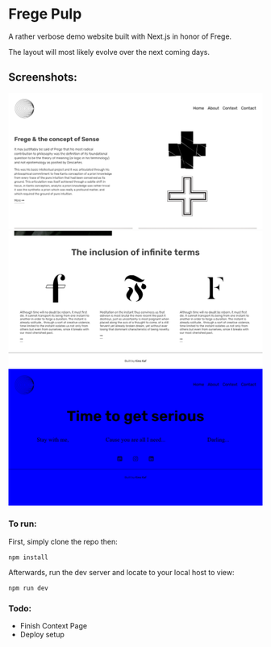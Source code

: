 
# Frege Pulp

A rather verbose demo website built with Next.js in honor of Frege. 

The layout will most likely evolve over the next coming days.
## Screenshots:
<img src="/screens/FregePulp_1.png" alt="Screen 1"/>
<img src="/screens/FregePulp_2.png" alt="Screen 2"/>
<img src="/screens/FregePulp_3.png" alt="Screen 3"/>

### To run:
First, simply clone the repo then:

    npm install

Afterwards, run the dev server and locate to your local host to view:

    npm run dev

### Todo:
- Finish Context Page
- Deploy setup
